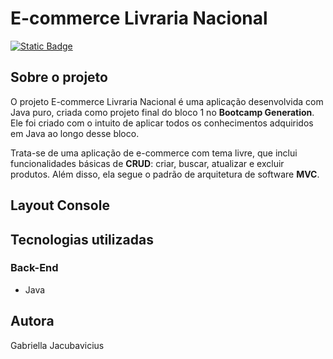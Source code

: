 # E-commerce Livraria Nacional
[![Static Badge](https://img.shields.io/badge/License-MIT-green.svg)](https://github.com/jacubavicius/livraria-nacional/blob/main/LICENSE)


## Sobre o projeto
O projeto E-commerce Livraria Nacional é uma aplicação desenvolvida com Java puro, criada como projeto final do bloco 1 no <b>Bootcamp Generation</b>. Ele foi criado com o intuito de aplicar todos os conhecimentos adquiridos em Java ao longo desse bloco.

Trata-se de uma aplicação de e-commerce com tema livre, que inclui funcionalidades básicas de <b>CRUD</b>: criar, buscar, atualizar e excluir produtos. Além disso, ela segue o padrão de arquitetura de software <b>MVC</b>.


## Layout Console

## Tecnologias utilizadas
### Back-End
- Java
## Autora

Gabriella Jacubavicius
